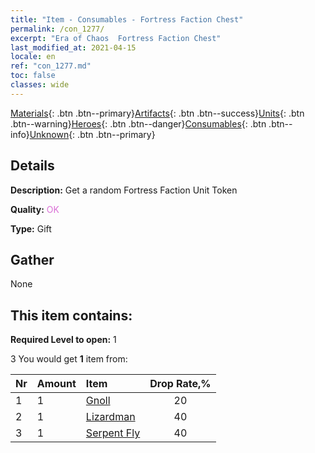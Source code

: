```yaml
---
title: "Item - Consumables - Fortress Faction Chest"
permalink: /con_1277/
excerpt: "Era of Chaos  Fortress Faction Chest"
last_modified_at: 2021-04-15
locale: en
ref: "con_1277.md"
toc: false
classes: wide
---
```

 [Materials](/Items/){: .btn .btn--primary}[Artifacts](/Items/Artifacts/){: .btn .btn--success}[Units](/Items/Units/){: .btn .btn--warning}[Heroes](/Items/Heroes/){: .btn .btn--danger}[Consumables](/Items/Consumables/){: .btn .btn--info}[Unknown](/Items/Unknown/){: .btn .btn--primary}

## Details
 **Description:** Get a random Fortress Faction Unit Token

 **Quality:** <span style="color: #DA70D6">OK</span>

 **Type:** Gift

## Gather

  None

## This item contains:

 **Required Level to open:** 1

 3 You would get **1** item  from:

  | Nr | Amount |     Item    | Drop Rate,% |
  |:---|:-------|:------------|:---------:|
  | 1 | 1 | [Gnoll](/Items/unt_253/) | 20 | 
  | 2 | 1 | [Lizardman](/Items/unt_254/) | 40 | 
  | 3 | 1 | [Serpent Fly](/Items/unt_255/) | 40 | 
